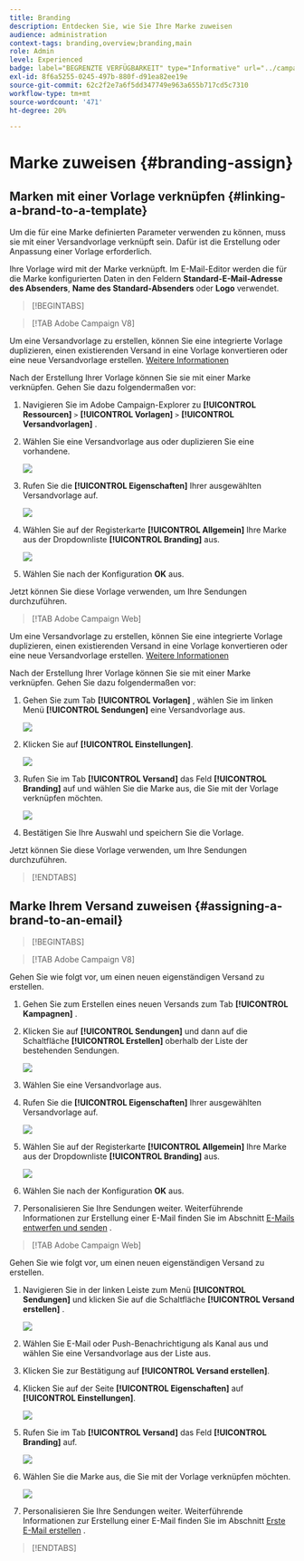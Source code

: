 ```yaml
---
title: Branding
description: Entdecken Sie, wie Sie Ihre Marke zuweisen
audience: administration
context-tags: branding,overview;branding,main
role: Admin
level: Experienced
badge: label="BEGRENZTE VERFÜGBARKEIT" type="Informative" url="../campaign-standard-migration-home.md" tooltip="Auf Campaign Standard migrierte Benutzer beschränkt"
exl-id: 8f6a5255-0245-497b-880f-d91ea82ee19e
source-git-commit: 62c2f2e7a6f5dd347749e963a655b717cd5c7310
workflow-type: tm+mt
source-wordcount: '471'
ht-degree: 20%

---
```


# Marke zuweisen {#branding-assign}

## Marken mit einer Vorlage verknüpfen {#linking-a-brand-to-a-template}

Um die für eine Marke definierten Parameter verwenden zu können, muss sie mit einer Versandvorlage verknüpft sein. Dafür ist die Erstellung oder Anpassung einer Vorlage erforderlich.

Ihre Vorlage wird mit der Marke verknüpft. Im E-Mail-Editor werden die für die Marke konfigurierten Daten in den Feldern **Standard-E-Mail-Adresse des Absenders**, **Name des Standard-Absenders** oder **Logo** verwendet.

>[!BEGINTABS]

>[!TAB Adobe Campaign V8]

Um eine Versandvorlage zu erstellen, können Sie eine integrierte Vorlage duplizieren, einen existierenden Versand in eine Vorlage konvertieren oder eine neue Versandvorlage erstellen. [Weitere Informationen](https://experienceleague.adobe.com/en/docs/campaign/campaign-v8/send/create-templates)

Nach der Erstellung Ihrer Vorlage können Sie sie mit einer Marke verknüpfen. Gehen Sie dazu folgendermaßen vor:

1. Navigieren Sie im Adobe Campaign-Explorer zu **[!UICONTROL Ressourcen]** `>` **[!UICONTROL Vorlagen]** `>` **[!UICONTROL Versandvorlagen]** .

1. Wählen Sie eine Versandvorlage aus oder duplizieren Sie eine vorhandene.

   ![](assets/branding_assign_V8_1.png)

1. Rufen Sie die **[!UICONTROL Eigenschaften]** Ihrer ausgewählten Versandvorlage auf.

   ![](assets/branding_assign_V8_2.png)

1. Wählen Sie auf der Registerkarte **[!UICONTROL Allgemein]** Ihre Marke aus der Dropdownliste **[!UICONTROL Branding]** aus.

   ![](assets/branding_assign_V8_3.png)

1. Wählen Sie nach der Konfiguration **OK** aus.

Jetzt können Sie diese Vorlage verwenden, um Ihre Sendungen durchzuführen.

>[!TAB Adobe Campaign Web]

Um eine Versandvorlage zu erstellen, können Sie eine integrierte Vorlage duplizieren, einen existierenden Versand in eine Vorlage konvertieren oder eine neue Versandvorlage erstellen. [Weitere Informationen](https://experienceleague.adobe.com/de/docs/campaign-web/v8/msg/delivery-template)

Nach der Erstellung Ihrer Vorlage können Sie sie mit einer Marke verknüpfen. Gehen Sie dazu folgendermaßen vor:

1. Gehen Sie zum Tab **[!UICONTROL Vorlagen]** , wählen Sie im linken Menü **[!UICONTROL Sendungen]** eine Versandvorlage aus.

   ![](assets/branding_assign_web_1.png)

1. Klicken Sie auf **[!UICONTROL Einstellungen]**.

   ![](assets/branding_assign_web_2.png)

1. Rufen Sie im Tab **[!UICONTROL Versand]** das Feld **[!UICONTROL Branding]** auf und wählen Sie die Marke aus, die Sie mit der Vorlage verknüpfen möchten.

   ![](assets/branding_assign_web_3.png)

1. Bestätigen Sie Ihre Auswahl und speichern Sie die Vorlage.

Jetzt können Sie diese Vorlage verwenden, um Ihre Sendungen durchzuführen.

>[!ENDTABS]

## Marke Ihrem Versand zuweisen {#assigning-a-brand-to-an-email}

>[!BEGINTABS]

>[!TAB Adobe Campaign V8]

Gehen Sie wie folgt vor, um einen neuen eigenständigen Versand zu erstellen.

1. Gehen Sie zum Erstellen eines neuen Versands zum Tab **[!UICONTROL Kampagnen]** .

1. Klicken Sie auf **[!UICONTROL Sendungen]** und dann auf die Schaltfläche **[!UICONTROL Erstellen]** oberhalb der Liste der bestehenden Sendungen.

   ![](assets/branding_assign_V8_4.png)

1. Wählen Sie eine Versandvorlage aus.

1. Rufen Sie die **[!UICONTROL Eigenschaften]** Ihrer ausgewählten Versandvorlage auf.

   ![](assets/branding_assign_V8_5.png)

1. Wählen Sie auf der Registerkarte **[!UICONTROL Allgemein]** Ihre Marke aus der Dropdownliste **[!UICONTROL Branding]** aus.

   ![](assets/branding_assign_V8_6.png)

1. Wählen Sie nach der Konfiguration **OK** aus.

1. Personalisieren Sie Ihre Sendungen weiter. Weiterführende Informationen zur Erstellung einer E-Mail finden Sie im Abschnitt [E-Mails entwerfen und senden](https://experienceleague.adobe.com/en/docs/campaign-web/v8/msg/email/create-email) .

>[!TAB Adobe Campaign Web]

Gehen Sie wie folgt vor, um einen neuen eigenständigen Versand zu erstellen.

1. Navigieren Sie in der linken Leiste zum Menü **[!UICONTROL Sendungen]** und klicken Sie auf die Schaltfläche **[!UICONTROL Versand erstellen]** .

   ![](assets/branding_assign_web_4.png)

1. Wählen Sie E-Mail oder Push-Benachrichtigung als Kanal aus und wählen Sie eine Versandvorlage aus der Liste aus.

1. Klicken Sie zur Bestätigung auf **[!UICONTROL Versand erstellen]**.

1. Klicken Sie auf der Seite **[!UICONTROL Eigenschaften]** auf **[!UICONTROL Einstellungen]**.

   ![](assets/branding_assign_web_5.png)

1. Rufen Sie im Tab **[!UICONTROL Versand]** das Feld **[!UICONTROL Branding]** auf.

   ![](assets/branding_assign_web_6.png)

1. Wählen Sie die Marke aus, die Sie mit der Vorlage verknüpfen möchten.

   ![](assets/branding_assign_web_7.png)

1. Personalisieren Sie Ihre Sendungen weiter. Weiterführende Informationen zur Erstellung einer E-Mail finden Sie im Abschnitt [Erste E-Mail erstellen](https://experienceleague.adobe.com/en/docs/campaign-web/v8/msg/email/create-email) .

>[!ENDTABS]
